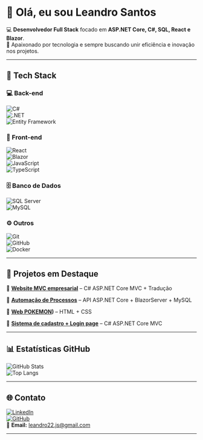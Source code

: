 # 👋 Olá, eu sou Leandro Santos  

💻 **Desenvolvedor Full Stack** focado em **ASP.NET Core, C#, SQL, React e Blazor**.  
🚀 Apaixonado por tecnologia e sempre buscando unir eficiência e inovação nos projetos.  

---

## 🚀 Tech Stack  

### 💻 Back-end  
![C#](https://img.shields.io/badge/C%23-239120?style=for-the-badge&logo=c-sharp&logoColor=white)  
![.NET](https://img.shields.io/badge/.NET-512BD4?style=for-the-badge&logo=dotnet&logoColor=white)  
![Entity Framework](https://img.shields.io/badge/Entity%20Framework-512BD4?style=for-the-badge&logo=dotnet&logoColor=white)  

### 🎨 Front-end  
![React](https://img.shields.io/badge/React-20232A?style=for-the-badge&logo=react&logoColor=61DAFB)  
![Blazor](https://img.shields.io/badge/Blazor-5C2D91?style=for-the-badge&logo=blazor&logoColor=white)  
![JavaScript](https://img.shields.io/badge/JavaScript-F7DF1E?style=for-the-badge&logo=javascript&logoColor=black)  
![TypeScript](https://img.shields.io/badge/TypeScript-007ACC?style=for-the-badge&logo=typescript&logoColor=white)  

### 🗄️ Banco de Dados  
![SQL Server](https://img.shields.io/badge/SQL%20Server-CC2927?style=for-the-badge&logo=microsoft-sql-server&logoColor=white)  
![MySQL](https://img.shields.io/badge/MySQL-4479A1?style=for-the-badge&logo=mysql&logoColor=white)  

### ⚙️ Outros  
![Git](https://img.shields.io/badge/Git-F05032?style=for-the-badge&logo=git&logoColor=white)  
![GitHub](https://img.shields.io/badge/GitHub-181717?style=for-the-badge&logo=github&logoColor=white)  
![Docker](https://img.shields.io/badge/Docker-2496ED?style=for-the-badge&logo=docker&logoColor=white)  

---

## 📂 Projetos em Destaque  
 
🔹 **[Website MVC empresarial](https://github.com/LeandrSDEV/AGSWebsite)** – C# ASP.NET Core MVC + Tradução 

🔹 **[Automação de Processos](https://github.com/LeandrSDEV/JS_Services)** – API ASP.NET Core + BlazorServer + MySQL  

🔹 **[Web POKEMON](https://github.com/LeandrSDEV/projeto-lista-pokemon))** – HTML + CSS 

🔹 **[Sistema de cadastro + Login page](https://github.com/LeandrSDEV/ListaContatosMVC)** – C# ASP.NET Core MVC

---

## 📊 Estatísticas GitHub  

![GitHub Stats](https://github-readme-stats.vercel.app/api?username=LeandrSDEV&show_icons=true&theme=tokyonight)  
![Top Langs](https://github-readme-stats.vercel.app/api/top-langs/?username=LeandrSDEV&layout=compact&theme=tokyonight)  

---

## 🌐 Contato  

[![LinkedIn](https://img.shields.io/badge/LinkedIn-0A66C2?style=for-the-badge&logo=linkedin&logoColor=white)](https://www.linkedin.com/in/leandro-de-jesus-santos-311658223/)  
[![GitHub](https://img.shields.io/badge/GitHub-181717?style=for-the-badge&logo=github&logoColor=white)](https://github.com/LeandrSDEV)  
📧 **Email:** leandro22.js@gmail.com  

---
